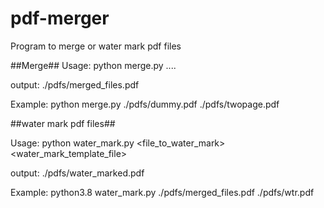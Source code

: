 # pdf-merger

Program to merge or water mark pdf files

##Merge##
Usage:
python merge.py <file1> <file2> <file3> <file4> ....

output:
./pdfs/merged_files.pdf

Example:
python merge.py ./pdfs/dummy.pdf ./pdfs/twopage.pdf

##water mark pdf files##

Usage:
python water_mark.py <file_to_water_mark> <water_mark_template_file> 

output:
./pdfs/water_marked.pdf

Example:
python3.8 water_mark.py ./pdfs/merged_files.pdf ./pdfs/wtr.pdf 

